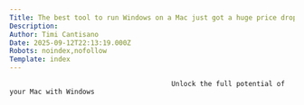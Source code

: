 ```yaml
---
Title: The best tool to run Windows on a Mac just got a huge price drop
Description: 
Author: Timi Cantisano
Date: 2025-09-12T22:13:19.000Z
Robots: noindex,nofollow
Template: index
---
```


                                            Unlock the full potential of your Mac with Windows
                                        